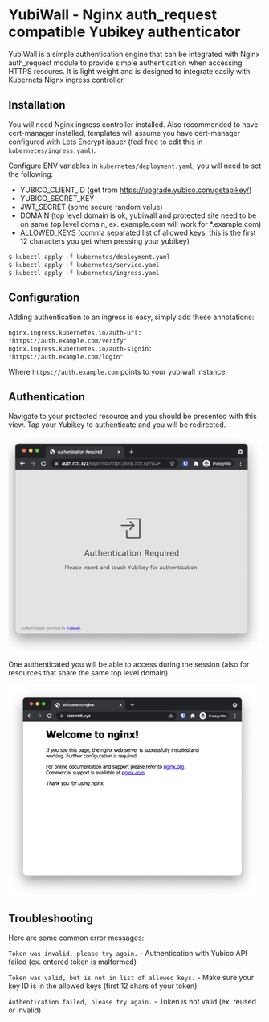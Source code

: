 # YubiWall - Nginx auth_request compatible Yubikey authenticator

YubiWall is a simple authentication engine that can be integrated with Nginx auth_request module to provide simple authentication when accessing HTTPS resoures. It is light weight and is designed to integrate easily with Kubernets Nignx ingress controller.

## Installation

You will need Nginx ingress controller installed. Also recommended to have cert-manager installed, templates will assume you have cert-manager configured with Lets Encrypt issuer (feel free to edit this in `kubernetes/ingress.yaml`).

Configure ENV variables in `kubernetes/deployment.yaml`, you will need to set the following:

- YUBICO_CLIENT_ID (get from https://upgrade.yubico.com/getapikey/)
- YUBICO_SECRET_KEY
- JWT_SECRET (some secure random value)
- DOMAIN (top level domain is ok, yubiwall and protected site need to be on same top level domain, ex. example.com will work for \*.example.com)
- ALLOWED_KEYS (comma separated list of allowed keys, this is the first 12 characters you get when pressing your yubikey)


```
$ kubectl apply -f kubernetes/deployment.yaml
$ kubectl apply -f kubernetes/service.yaml
$ kubectl apply -f kubernetes/ingress.yaml
```

## Configuration

Adding authentication to an ingress is easy, simply add these annotations:

```
nginx.ingress.kubernetes.io/auth-url: "https://auth.example.com/verify"
nginx.ingress.kubernetes.io/auth-signin: "https://auth.example.com/login"
```

Where `https://auth.example.com` points to your yubiwall instance.

## Authentication 

Navigate to your protected resource and you should be presented with this view. Tap your Yubikey to authenticate and you will be redirected.

![auth](https://github.com/rctl/yubiwall/blob/master/demo/auth.png?raw=true)

One authenticated you will be able to access during the session (also for resources that share the same top level domain)

![success](https://github.com/rctl/yubiwall/blob/master/demo/success.png?raw=true)

## Troubleshooting 

Here are some common error messages:

`Token was invalid, please try again.` - Authentication with Yubico API failed (ex. entered token is malformed)

`Token was valid, but is not in list of allowed keys.` - Make sure your key ID is in the allowed keys (first 12 chars of your token)

`Authentication failed, please try again.` - Token is not valid (ex. reused or invalid)

